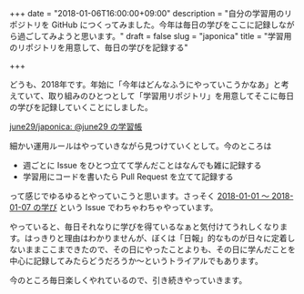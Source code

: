 +++
date = "2018-01-06T16:00:00+09:00"
description = "自分の学習用のリポジトリを GitHub につくってみました。今年は毎日の学びをここに記録しながら過ごしてみようと思います。"
draft = false
slug = "japonica"
title = "学習用のリポジトリを用意して、毎日の学びを記録する"

+++

どうも、2018年です。年始に「今年はどんなふうにやっていこうかなあ」と考えていて、取り組みのひとつとして「学習用リポジトリ」を用意してそこに毎日の学びを記録していくことにしました。

<a href="https://github.com/june29/japonica">june29/japonica: @june29 の学習帳</a>

細かい運用ルールはやっていきながら見つけていくとして。今のところは

- 週ごとに Issue をひとつ立てて学んだことはなんでも雑に記録する
- 学習用にコードを書いたら Pull Request を立てて記録する

って感じでゆるゆるとやっていこうと思います。さっそく <a href="https://github.com/june29/japonica/issues/1">2018-01-01 〜 2018-01-07 の学び</a> という Issue でわちゃわちゃやっています。

やっていると、毎日それなりに学びを得ているなぁと気付けてうれしくなります。はっきりと理由はわかりませんが、ぼくは「日報」的なものが日々に定着しないままここまできたので、その日にやったことよりも、その日に学んだことを中心に記録してみたらどうだろうか〜というトライアルでもあります。

今のところ毎日楽しくやれているので、引き続きやっていきます。
